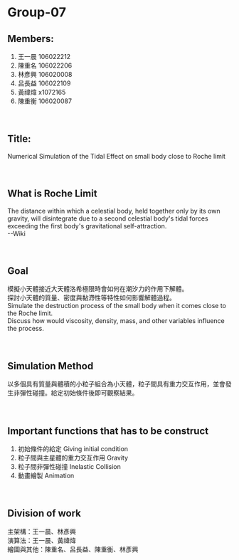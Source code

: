 # Group-07

## Members: <br/>
1. 王一晨 106022212<br/>
2. 陳重名 106022206<br/>
3. 林彥興 106020008<br/>
4. 呂長益 106022109<br/>
5. 黃禕煒 x1072165<br/>
6. 陳重衡 106020087 <br/><br/><br/>


## Title: <br/>
Numerical Simulation of the Tidal Effect on small body close to Roche limit<br/><br/><br/>

## What is Roche Limit
The distance within which a celestial body, held together only by its own gravity, will disintegrate due to a second celestial body's tidal forces exceeding the first body's gravitational self-attraction.<br/>
--Wiki<br/><br/><br/>

## Goal
模擬小天體接近大天體洛希極限時會如何在潮汐力的作用下解體。<br/>
探討小天體的質量、密度與黏滯性等特性如何影響解體過程。<br/>
Simulate the destruction process of the small body when it comes close to the Roche limit.<br/>
Discuss how would viscosity, density, mass, and other variables influence the process.<br/><br/><br/>

## Simulation Method
以多個具有質量與體積的小粒子組合為小天體，粒子間具有重力交互作用，並會發生非彈性碰撞。給定初始條件後即可觀察結果。<br/><br/><br/>

## Important functions that has to be construct
1. 初始條件的給定 Giving initial condition
2. 粒子間與主星體的重力交互作用 Gravity
3. 粒子間非彈性碰撞 Inelastic Collision
4. 動畫繪製 Animation<br/><br/><br/>

## Division of work
主架構：王一晨、林彥興<br/>
演算法：王一晨、黃禕煒<br/>
繪圖與其他：陳重名、呂長益、陳重衡、林彥興<br/>
